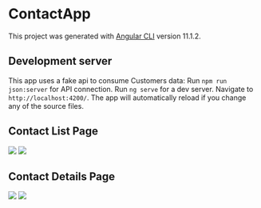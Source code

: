 # ContactApp

This project was generated with [Angular CLI](https://github.com/angular/angular-cli) version 11.1.2.

## Development server

This app uses a fake api to consume Customers data:
  Run `npm run json:server` for API connection.
  Run `ng serve` for a dev server. Navigate to `http://localhost:4200/`. The app will automatically reload if you change any of the source files.

## Contact List Page
![](https://i.imgur.com/j6aURJv.png)
![](https://i.imgur.com/usLGTbI.png)

## Contact Details Page
![](https://i.imgur.com/n63G4ZQ.png)
![](https://i.imgur.com/peSRuEs.png)
